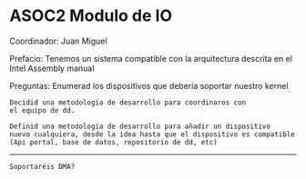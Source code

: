 # ASOC2 Modulo de IO


Coordinador: Juan Miguel

Prefacio:
	Tenemos un sistema compatible con la arquitectura
	descrita en el Intel Assembly manual

Preguntas:
	Enumerad los dispositivos que debería soportar nuestro kernel


	Decidid una metodología de desarrollo para coordinaros con
	el equipo de dd.

	Definid una metodología de desarrollo para añadir un dispositivo 
	nuevo cualquiera, desde la idea hasta que el dispositivo es compatible
	(Api portal, base de datos, repositorio de dd, etc)

------

	Soportaréis DMA?
	
